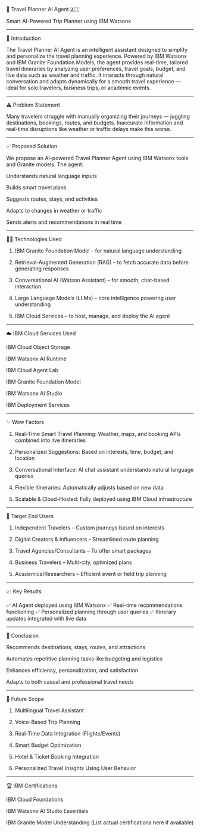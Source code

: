
🧭 Travel Planner AI Agent 🇦🇮

Smart AI-Powered Trip Planner using IBM Watsonx


---

🛫 Introduction

The Travel Planner AI Agent is an intelligent assistant designed to simplify and personalize the travel planning experience. Powered by IBM Watsonx and IBM Granite Foundation Models, the agent provides real-time, tailored travel itineraries by analyzing user preferences, travel goals, budget, and live data such as weather and traffic. It interacts through natural conversation and adapts dynamically for a smooth travel experience — ideal for solo travelers, business trips, or academic events.


---

⚠️ Problem Statement

Many travelers struggle with manually organizing their journeys — juggling destinations, bookings, routes, and budgets. Inaccurate information and real-time disruptions like weather or traffic delays make this worse.


---

✅ Proposed Solution

We propose an AI-powered Travel Planner Agent using IBM Watsonx tools and Granite models. The agent:

Understands natural language inputs

Builds smart travel plans

Suggests routes, stays, and activities

Adapts to changes in weather or traffic

Sends alerts and recommendations in real time



---

👨‍💻 Technologies Used

1. IBM Granite Foundation Model – for natural language understanding


2. Retrieval-Augmented Generation (RAG) – to fetch accurate data before generating responses


3. Conversational AI (Watson Assistant) – for smooth, chat-based interaction


4. Large Language Models (LLMs) – core intelligence powering user understanding


5. IBM Cloud Services – to host, manage, and deploy the AI agent




---

☁️ IBM Cloud Services Used

IBM Cloud Object Storage

IBM Watsonx AI Runtime

IBM Cloud Agent Lab

IBM Granite Foundation Model

IBM Watsonx AI Studio

IBM Deployment Services



---

✨ Wow Factors

1. Real-Time Smart Travel Planning: Weather, maps, and booking APIs combined into live itineraries


2. Personalized Suggestions: Based on interests, time, budget, and location


3. Conversational Interface: AI chat assistant understands natural language queries


4. Flexible Itineraries: Automatically adjusts based on new data


5. Scalable & Cloud-Hosted: Fully deployed using IBM Cloud infrastructure




---

👥 Target End Users

1. Independent Travelers – Custom journeys based on interests


2. Digital Creators & Influencers – Streamlined route planning


3. Travel Agencies/Consultants – To offer smart packages


4. Business Travelers – Multi-city, optimized plans


5. Academics/Researchers – Efficient event or field trip planning




---

📈 Key Results

✅ AI Agent deployed using IBM Watsonx
✅ Real-time recommendations functioning
✅ Personalized planning through user queries
✅ Itinerary updates integrated with live data




---

📌 Conclusion

Recommends destinations, stays, routes, and attractions

Automates repetitive planning tasks like budgeting and logistics

Enhances efficiency, personalization, and satisfaction

Adapts to both casual and professional travel needs



---

🎯 Future Scope

1. Multilingual Travel Assistant


2. Voice-Based Trip Planning


3. Real-Time Data Integration (Flights/Events)


4. Smart Budget Optimization


5. Hotel & Ticket Booking Integration


6. Personalized Travel Insights Using User Behavior




---

🏆 IBM Certifications

IBM Cloud Foundations

IBM Watsonx AI Studio Essentials

IBM Granite Model Understanding
(List actual certifications here if available)
